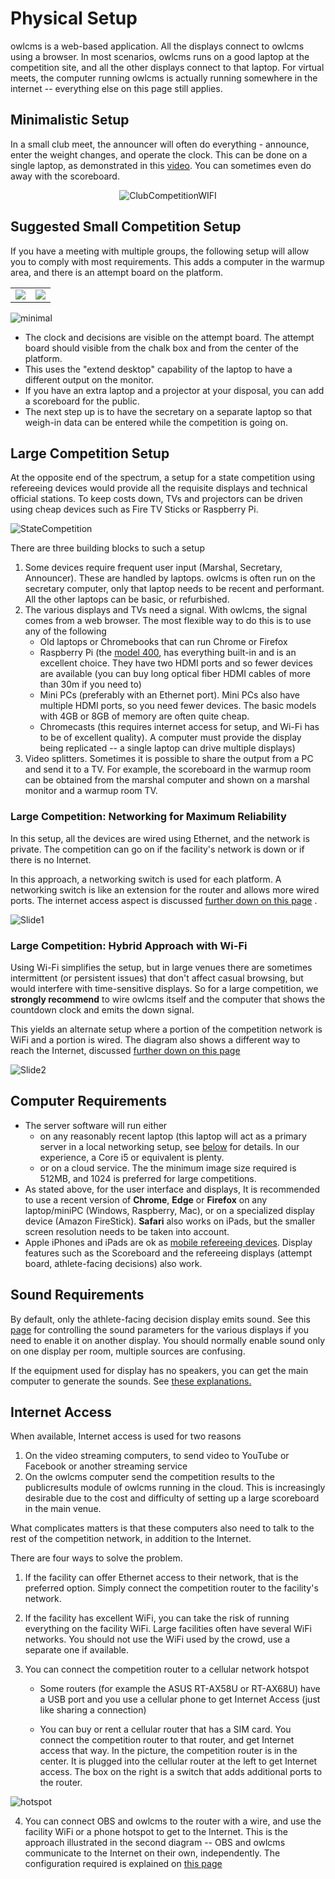 # Physical Setup

owlcms is a web-based application.  All the displays connect to owlcms using a browser.  In most scenarios, owlcms runs on a good laptop at the competition site, and all the other displays connect to that laptop.  For virtual meets, the computer running owlcms is actually running somewhere in the internet -- everything else on this page still applies.

## Minimalistic Setup

In a small club meet, the announcer will often do everything - announce, enter the weight changes, and operate the clock. This can be done on a single laptop, as demonstrated in this [video](Demo1).  You can sometimes even do away with the scoreboard.



<center><img src="img/equipment/ClubCompetitionWIFI.png" alt="ClubCompetitionWIFI" /></center>

## Suggested Small Competition Setup

If you have a meeting with multiple groups, the following setup will allow you to comply with most requirements.  This adds a computer in the warmup area, and there is an attempt board on the platform.

<table>
<tr><td><img src='img/Gallery/ElSalvador.jpg'></img></td><td><img src='img/Gallery/ElSalvador_marshall.jpg'></img></td></tr></table>

![minimal](EquipmentSetup/images/minimal.png)

- The clock and decisions are visible on the attempt board.  The attempt board should visible from the chalk box and from the center of the platform.
- This uses the "extend desktop" capability of the laptop to have a different output on the monitor. 
- If you have an extra laptop and a projector at your disposal, you can add a scoreboard for the public. 
- The next step up is to have the secretary on a separate laptop so that weigh-in data can be entered while the competition is going on.

## Large Competition Setup

At the opposite end of the spectrum, a setup for a state competition using refereeing devices would provide all the requisite displays and technical official stations.  To keep costs down, TVs and projectors can be driven using cheap devices such as Fire TV Sticks or Raspberry Pi.



![StateCompetition](img/equipment/StateCompetition.png)



There are three building blocks to such a setup

1. Some devices require frequent user input (Marshal, Secretary, Announcer). These are handled by laptops.  owlcms is often run on the secretary computer, only that laptop needs to be recent and performant.  All the other laptops can be basic, or refurbished.
2. The various displays and TVs need a signal.  With owlcms, the signal comes from a web browser.  The most flexible way to do this is to use any of the following
   - Old laptops or Chromebooks that can run Chrome or Firefox
   - Raspberry Pi (the [model 400](https://www.raspberrypi.org/products/raspberry-pi-400/), has everything built-in and is an excellent choice.  They have two HDMI ports and so fewer devices are available (you can buy long optical fiber HDMI cables of more than 30m if you need to)
   - Mini PCs (preferably with an Ethernet port). Mini PCs also have multiple HDMI ports, so you need fewer devices.  The basic models with 4GB or 8GB of memory are often quite cheap.
   - Chromecasts (this requires internet access for setup, and Wi-Fi has to be of excellent quality). A computer must provide the display being replicated -- a single laptop can drive multiple displays)
3. Video splitters.  Sometimes it is possible to share the output from a PC and send it to a TV.  For example, the scoreboard in the warmup room can be obtained from the marshal computer and shown on a marshal monitor and a warmup room TV.

### Large Competition: Networking for Maximum Reliability

In this setup, all the devices are wired using Ethernet, and the network is private.  The competition can go on if the facility's network is down or if there is no Internet.  

In this approach, a networking switch is used for each platform.  A networking switch is like an extension for the router and allows more wired ports. The internet access aspect is discussed [further down on this page](#internet-access) .



![Slide1](EquipmentSetup/Networking/Equipment/Slide1.SVG)



### Large Competition: Hybrid Approach with Wi-Fi

Using Wi-Fi simplifies the setup, but in large venues there are sometimes intermittent (or persistent issues) that don't affect casual browsing, but would interfere with time-sensitive displays.  So for a large competition, we **strongly recommend** to wire owlcms itself and the computer that shows the countdown clock and emits the down signal. 

This yields an alternate setup where a portion of the competition network is WiFi and a portion is wired. The diagram also shows a different way to reach the Internet, discussed [further down on this page](#internet-access) 



![Slide2](EquipmentSetup/Networking/Equipment/Slide2.SVG)

## Computer Requirements

- The server software will run either 
  - on any reasonably recent laptop (this laptop will act as a primary server in a local networking setup, see [below](#local-access-over-a-local-network) for details.  In our experience, a Core i5 or equivalent is plenty.
  - or on a cloud service.  The the minimum image size required is 512MB, and 1024 is preferred for large competitions.
- As stated above, for the user interface and displays,  It is recommended to use a recent version of **Chrome**, **Edge** or **Firefox** on any laptop/miniPC (Windows, Raspberry, Mac), or on a specialized display device (Amazon FireStick).  **Safari** also works on iPads, but the smaller screen resolution needs to be taken into account.
- Apple iPhones and iPads are ok as [mobile refereeing devices](Refereeing#mobile-device-refereeing).   Display features such as the Scoreboard and the refereeing displays (attempt board, athlete-facing decisions) also work.

## Sound Requirements

By default, only the athlete-facing decision display emits sound.  See this [page](Displays#display-settings) for controlling the sound parameters for the various displays if you need to enable it on another display.  You should normally enable sound only on one display per room, multiple sources are confusing.

If the equipment used for display has no speakers, you can get the main computer to generate the sounds.   See [these explanations.](Preparation#associating-an-audio-output-with-a-platform)

## Internet Access

When available, Internet access is used for two reasons

1. On the video streaming computers, to send video to YouTube or Facebook or another streaming service
2. On the owlcms computer send the competition results to the publicresults module of owlcms running in the cloud.  This is increasingly desirable due to the cost and difficulty of setting up a large scoreboard in the main venue.

What complicates matters is that these computers also need to talk to the rest of the competition network, in addition to the Internet.

There are four ways to solve the problem.

1. If the facility can offer Ethernet access to their network, that is the preferred option.  Simply connect the competition router to the facility's network.

2. If the facility has excellent WiFi, you can take the risk of running everything on the facility WiFi.  Large facilities often have several WiFi networks. You should not use the WiFi used by the crowd, use a separate one if available.

3. You can connect the competition router to a cellular network hotspot

   - Some routers (for example the ASUS RT-AX58U or RT-AX68U) have a USB port and you use a cellular phone to get Internet Access (just like sharing a connection)

   - You can buy or rent a cellular router that has a SIM card.  You connect the competition router to that router, and get Internet access that way.  In the picture, the competition router is in the center.  It is plugged into the cellular router at the left to get Internet access.  The box on the right is a switch that adds additional ports to the router.

![hotspot](EquipmentSetup/Networking/hotspot.png)

4. You can connect OBS and owlcms to the router with a wire, and use the facility WiFi or a phone hotspot to get to the Internet.  This is the approach illustrated in the second diagram -- OBS and owlcms communicate to the Internet on their own, independently.   The configuration required is explained on [this page](PhoneHotSpot.md)